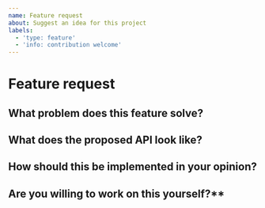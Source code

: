 ```yaml
---
name: Feature request
about: Suggest an idea for this project
labels:
  - 'type: feature'
  - 'info: contribution welcome'
---
```


<!--
  Before creating an issue please make sure you are using the latest version
  of print.
-->

# Feature request

## What problem does this feature solve?

<!-- ... -->

## What does the proposed API look like?

<!-- ... -->

## How should this be implemented in your opinion?

<!-- ... -->

## Are you willing to work on this yourself?**

<!-- ... -->
